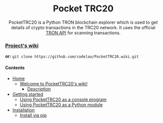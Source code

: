 <h1 align="center">
  Pocket TRC20
</h1>
<p align="center">
  PocketTRC20 is a Python TRON blockchain explorer which is used to get details of crypto transactions in the TRC20 network. It uses the official <a href="https://tronscan.org/#/">TRON API</a> for scanning transactions.
</p>

### [Project's wiki](https://github.com/codelao/PocketTRC20/wiki)
**or:**
`git clone https://github.com/codelao/PocketTRC20.wiki.git`

#### Contents
- [Home](https://github.com/codelao/PocketTRC20/wiki)
  - [Welcome to PocketTRC20's wiki!](https://github.com/codelao/PocketTRC20/wiki#welcome-to-pockettrc20s-wiki)
    - [Description](https://github.com/codelao/PocketTRC20/wiki#descriptio)
- [Getting started](https://github.com/codelao/PocketTRC20/wiki/Getting-started)
  - [Using PocketTRC20 as a console program](https://github.com/codelao/PocketTRC20/wiki/Getting-started#using-pockettrc20-as-a-console-program)
  - [Using PocketTRC20 as a Python module](https://github.com/codelao/PocketTRC20/wiki/Getting-started#using-pockettrc20-as-a-python-module)
- [Installation](https://github.com/codelao/PocketTRC20/wiki/Installation)
  - [Install via pip](https://github.com/codelao/PocketTRC20/wiki/Installation#install-via-pip)
